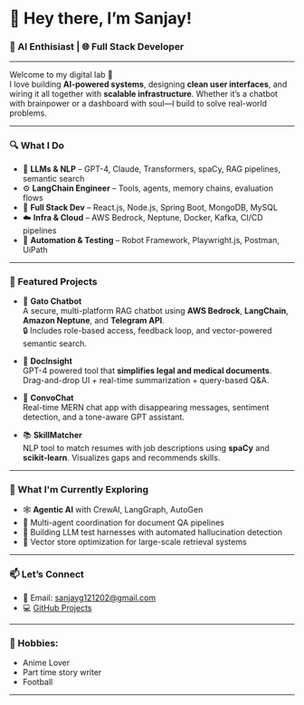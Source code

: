 # 👋 Hey there, I’m Sanjay!  
### 🧠 AI Enthisiast | 🌐 Full Stack Developer

---
Welcome to my digital lab 🧪  
I love building **AI-powered systems**, designing **clean user interfaces**, and wiring it all together with **scalable infrastructure**. Whether it’s a chatbot with brainpower or a dashboard with soul—I build to solve real-world problems.

---

### 🔍 What I Do
- 🧠 **LLMs & NLP** – GPT-4, Claude, Transformers, spaCy, RAG pipelines, semantic search  
- ⚙️ **LangChain Engineer** – Tools, agents, memory chains, evaluation flows  
- 🧱 **Full Stack Dev** – React.js, Node.js, Spring Boot, MongoDB, MySQL  
- ☁️ **Infra & Cloud** – AWS Bedrock, Neptune, Docker, Kafka, CI/CD pipelines  
- 🎯 **Automation & Testing** – Robot Framework, Playwright.js, Postman, UiPath

---

### 🧩 Featured Projects

- 🧵 **Gato Chatbot**  
  A secure, multi-platform RAG chatbot using **AWS Bedrock**, **LangChain**, **Amazon Neptune**, and **Telegram API**.  
  🔒 Includes role-based access, feedback loop, and vector-powered semantic search.

- 📄 **DocInsight**  
  GPT-4 powered tool that **simplifies legal and medical documents**. Drag-and-drop UI + real-time summarization + query-based Q&A.

- 💬 **ConvoChat**  
  Real-time MERN chat app with disappearing messages, sentiment detection, and a tone-aware GPT assistant.

- 📚 **SkillMatcher**  
  NLP tool to match resumes with job descriptions using **spaCy** and **scikit-learn**. Visualizes gaps and recommends skills.

---

### 📡 What I'm Currently Exploring
- 🕸️ **Agentic AI** with CrewAI, LangGraph, AutoGen  
- 🧠 Multi-agent coordination for document QA pipelines  
- 🧾 Building LLM test harnesses with automated hallucination detection  
- 🧮 Vector store optimization for large-scale retrieval systems

---

### 📫 Let’s Connect
- 📧 Email: sanjayg121202@gmail.com  
- 💻 [GitHub Projects](https://github.com/SP652?tab=repositories)
---

### 🧪 Hobbies:
- Anime Lover
- Part time story writer
- Football
--- 
